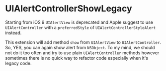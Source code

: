 # UIAlertControllerShowLegacy

Starting from iOS 9 `UIAlertView` is deprecated and Apple suggest to  use `UIAlertController` with a `preferredStyle` of `UIAlertControllerStyleAlert` instead.

This extension will add method `show` from `UIAlertView` to `UIAlertController`. So, YES, you can again show alert from `NSObject`. To my mind, we should not do it too often and try to use plain `UIAlertController` methods however sometimes there is no quick way to refactor code especially when it's legacy code.
